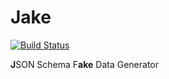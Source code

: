 # Jake

[![Build Status](https://secure.travis-ci.org/activesphere/jake.svg)](http://travis-ci.org/activesphere/jake)

**J**SON Schema F**ake** Data Generator

